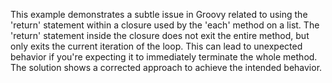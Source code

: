 This example demonstrates a subtle issue in Groovy related to using the 'return' statement within a closure used by the 'each' method on a list.  The 'return' statement inside the closure does not exit the entire method, but only exits the current iteration of the loop.  This can lead to unexpected behavior if you're expecting it to immediately terminate the whole method. The solution shows a corrected approach to achieve the intended behavior.